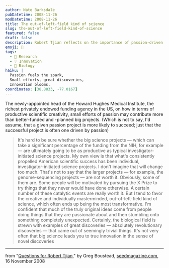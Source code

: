 ```yaml
---
author: Nate Barksdale
pubDatetime: 2008-11-26
modDatetime: 2008-11-26
title: The out-of-left-field kind of science
slug: the-out-of-left-field-kind-of-science
featured: false
draft: false
description: Robert Tjian reflects on the importance of passion-driven science over large-scale projects in fostering transformative discoveries.
emoji: 🎨
tags:
  - 🔬 Research
  - 💡 Innovation
  - 🧬 Biology
haiku: |
  Passion fuels the spark,  
  Small efforts, great discoveries,  
  Innovation blooms.
coordinates: [38.8833, -77.0167]
---
```


The newly-appointed head of the Howard Hughes Medical Institute, the richest privately endowed funding agency in the US, on how in terms of productive scientific creativity, small efforts of passion may contribute more than better-funded and -planned big projects. (Which is not to say, I'd assume, that a given passion project is more likely to succeed; just that the successful project is often one driven by passion)

> It's hard to be sure whether the big science projects — which can take a significant percentage of the funding from the NIH, for example — are ultimately going to be as productive as typical investigator-initiated science projects. My own view is that what's consistently propelled American scientific success has been individual, investigator-initiated science projects. I don't imagine that will change too much. That's not to say that the larger projects — for example, the genome-sequencing projects — are not worth it. Obviously, some of them are. Some people will be motivated by pursuing the X Prize to try things that they never would have done otherwise. A certain number of these catalytic events are really worth it. But I tend to favor the creative and individually masterminded, out-of-left-field kind of science, which often ends up being the most transformative. I'm confident that much of the truly original ideas come from people doing things that they are passionate about and then stumbling onto something completely unexpected. Certainly, the biological field is strewn with examples of great discoveries — absolutely revolutionary discoveries — that came out of seemingly trivial things. It's not very often that big science leads you to true innovation in the sense of novel discoveries

---

from "[Questions for Robert Tjian](http://www.seedmagazine.com/news/2008/11/robert_tjian.php?utm_source=seedmag-main&utm_medium=rss)," by Greg Boustead, [seedmagazine.com](http://www.seedmagazine.com/news/2008/11/robert_tjian.php?utm_source=seedmag-main&utm_medium=rss), 16 November 2008
